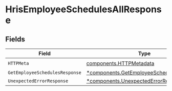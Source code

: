 # HrisEmployeeSchedulesAllResponse


## Fields

| Field                                                                                               | Type                                                                                                | Required                                                                                            | Description                                                                                         |
| --------------------------------------------------------------------------------------------------- | --------------------------------------------------------------------------------------------------- | --------------------------------------------------------------------------------------------------- | --------------------------------------------------------------------------------------------------- |
| `HTTPMeta`                                                                                          | [components.HTTPMetadata](../../models/components/httpmetadata.md)                                  | :heavy_check_mark:                                                                                  | N/A                                                                                                 |
| `GetEmployeeSchedulesResponse`                                                                      | [*components.GetEmployeeSchedulesResponse](../../models/components/getemployeeschedulesresponse.md) | :heavy_minus_sign:                                                                                  | EmployeeSchedules                                                                                   |
| `UnexpectedErrorResponse`                                                                           | [*components.UnexpectedErrorResponse](../../models/components/unexpectederrorresponse.md)           | :heavy_minus_sign:                                                                                  | Unexpected error                                                                                    |